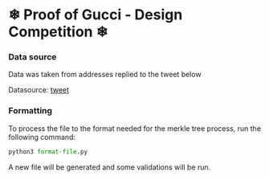 # ❄ Proof of Gucci - Design Competition ❄

### Data source
Data was taken from addresses replied to the tweet below

Datasource: [tweet](https://twitter.com/JHancock/status/1212516532871294976)

### Formatting
To process the file to the format needed for the merkle tree process, run the following command:
```py
python3 format-file.py
```

A new file will be generated and some validations will be run.

